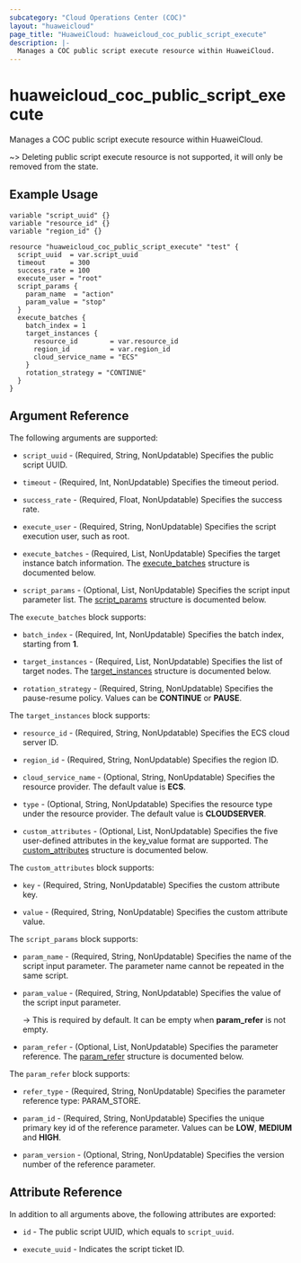 ```yaml
---
subcategory: "Cloud Operations Center (COC)"
layout: "huaweicloud"
page_title: "HuaweiCloud: huaweicloud_coc_public_script_execute"
description: |-
  Manages a COC public script execute resource within HuaweiCloud.
---
```


# huaweicloud_coc_public_script_execute

Manages a COC public script execute resource within HuaweiCloud.

~> Deleting public script execute resource is not supported, it will only be removed from the state.

## Example Usage

```hcl
variable "script_uuid" {}
variable "resource_id" {}
variable "region_id" {}

resource "huaweicloud_coc_public_script_execute" "test" {
  script_uuid  = var.script_uuid
  timeout      = 300
  success_rate = 100
  execute_user = "root"
  script_params {
    param_name  = "action"
    param_value = "stop"
  }
  execute_batches {
    batch_index = 1
    target_instances {
      resource_id        = var.resource_id
      region_id          = var.region_id
      cloud_service_name = "ECS"
    }
    rotation_strategy = "CONTINUE"
  }
}
```

## Argument Reference

The following arguments are supported:

* `script_uuid` - (Required, String, NonUpdatable) Specifies the public script UUID.

* `timeout` - (Required, Int, NonUpdatable) Specifies the timeout period.

* `success_rate` - (Required, Float, NonUpdatable) Specifies the success rate.

* `execute_user` - (Required, String, NonUpdatable) Specifies the script execution user, such as root.

* `execute_batches` - (Required, List, NonUpdatable) Specifies the target instance batch information.
  The [execute_batches](#execute_batches_struct) structure is documented below.

* `script_params` - (Optional, List, NonUpdatable) Specifies the script input parameter list.
  The [script_params](#script_params_struct) structure is documented below.

<a name="execute_batches_struct"></a>
The `execute_batches` block supports:

* `batch_index` - (Required, Int, NonUpdatable) Specifies the batch index, starting from **1**.

* `target_instances` - (Required, List, NonUpdatable) Specifies the list of target nodes.
  The [target_instances](#execute_batches_target_instances_struct) structure is documented below.

* `rotation_strategy` - (Required, String, NonUpdatable) Specifies the pause-resume policy.
  Values can be **CONTINUE** or **PAUSE**.

<a name="execute_batches_target_instances_struct"></a>
The `target_instances` block supports:

* `resource_id` - (Required, String, NonUpdatable) Specifies the ECS cloud server ID.

* `region_id` - (Required, String, NonUpdatable) Specifies the region ID.

* `cloud_service_name` - (Optional, String, NonUpdatable) Specifies the resource provider. The default value is **ECS**.

* `type` - (Optional, String, NonUpdatable) Specifies the resource type under the resource provider. The default value
  is **CLOUDSERVER**.

* `custom_attributes` - (Optional, List, NonUpdatable) Specifies the five user-defined attributes in the key_value
  format are supported.
  The [custom_attributes](#execute_batches_target_instances_custom_attributes_struct) structure is documented below.

<a name="execute_batches_target_instances_custom_attributes_struct"></a>
The `custom_attributes` block supports:

* `key` - (Required, String, NonUpdatable) Specifies the custom attribute key.

* `value` - (Required, String, NonUpdatable) Specifies the custom attribute value.

<a name="script_params_struct"></a>
The `script_params` block supports:

* `param_name` - (Required, String, NonUpdatable) Specifies the name of the script input parameter.
  The parameter name cannot be repeated in the same script.

* `param_value` - (Required, String, NonUpdatable) Specifies the value of the script input parameter.

  -> This is required by default. It can be empty when **param_refer** is not empty.

* `param_refer` - (Optional, List, NonUpdatable) Specifies the parameter reference.
  The [param_refer](#script_params_param_refer_struct) structure is documented below.

<a name="script_params_param_refer_struct"></a>
The `param_refer` block supports:

* `refer_type` - (Required, String, NonUpdatable) Specifies the parameter reference type: PARAM_STORE.

* `param_id` - (Required, String, NonUpdatable) Specifies the unique primary key id of the reference parameter.
  Values can be **LOW**, **MEDIUM** and **HIGH**.

* `param_version` - (Optional, String, NonUpdatable) Specifies the version number of the reference parameter.

## Attribute Reference

In addition to all arguments above, the following attributes are exported:

* `id` - The public script UUID, which equals to `script_uuid`.

* `execute_uuid` - Indicates the script ticket ID.
